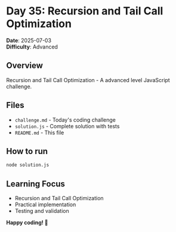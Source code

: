 # Day 35: Recursion and Tail Call Optimization

**Date**: 2025-07-03  
**Difficulty**: Advanced

## Overview
Recursion and Tail Call Optimization - A advanced level JavaScript challenge.

## Files
- `challenge.md` - Today's coding challenge
- `solution.js` - Complete solution with tests
- `README.md` - This file

## How to run
```bash
node solution.js
```

## Learning Focus
- Recursion and Tail Call Optimization
- Practical implementation
- Testing and validation

**Happy coding! 🚀**
